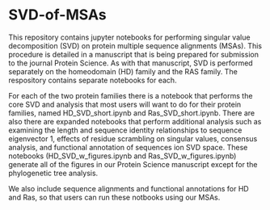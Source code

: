 # SVD-of-MSAs

  This repository contains jupyter notebooks for performing singular value decomposition (SVD) on protein multiple sequence alignments (MSAs).  This procedure is detailed in a manuscript that is being prepared for submission to the journal Protein Science.  As with that manuscript, SVD is performed separately on the homeodomain (HD) family and the RAS family.  The respository contains separate notebooks for each.
  
  For each of the two protein families there is a notebook that performs the core SVD and analysis that most users will want to do for their protein families, named HD_SVD_short.ipynb and Ras_SVD_short.ipynb.  There are also there are expanded notebooks that perform additional analysis such as examining the length and sequence identity relationships to sequence eigenvector 1, effects of residue scrambling on singular values, consensus analysis, and functional annotation of sequences ion SVD space.  These notebooks (HD_SVD_w_figures.ipynb and Ras_SVD_w_figures.ipynb) generate all of the figures in our Protein Science manuscript except for the phylogenetic tree analysis.
  
  We also include sequence alignments and functional annotations for HD and Ras, so that users can run these notbooks using our MSAs.
